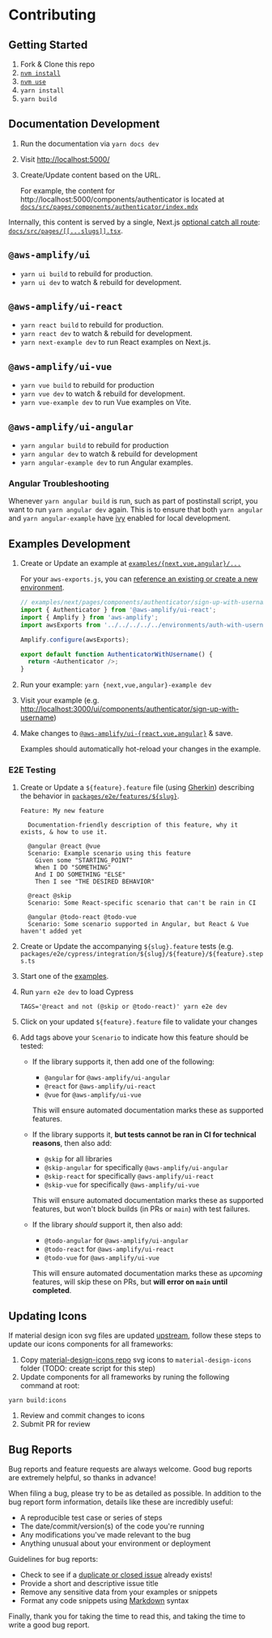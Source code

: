 # Contributing

## Getting Started

1. Fork & Clone this repo
1. [`nvm install`](https://github.com/nvm-sh/nvm)
1. [`nvm use`](https://github.com/nvm-sh/nvm)
1. `yarn install`
1. `yarn build`

## Documentation Development

1. Run the documentation via `yarn docs dev`
1. Visit <http://localhost:5000/>
1. Create/Update content based on the URL.

   For example, the content for
   http://localhost:5000/components/authenticator is located at [`docs/src/pages/components/authenticator/index.mdx`](docs/src/pages/components/authenticator/index.mdx)

Internally, this content is served by a single, Next.js [optional catch all route](https://nextjs.org/docs/routing/dynamic-routes#optional-catch-all-routes):
[`docs/src/pages/[[...slugs]].tsx`](docs/src/pages/[[...slugs]].tsx).

## `@aws-amplify/ui`

- `yarn ui build` to rebuild for production.
- `yarn ui dev` to watch & rebuild for development.

## `@aws-amplify/ui-react`

- `yarn react build` to rebuild for production.
- `yarn react dev` to watch & rebuild for development.
- `yarn next-example dev` to run React examples on Next.js.

## `@aws-amplify/ui-vue`

- `yarn vue build` to rebuild for production
- `yarn vue dev` to watch & rebuild for development.
- `yarn vue-example dev` to run Vue examples on Vite.

## `@aws-amplify/ui-angular`

- `yarn angular build` to rebuild for production
- `yarn angular dev` to watch & rebuild for development
- `yarn angular-example dev` to run Angular examples.

### Angular Troubleshooting

Whenever `yarn angular build` is run, such as part of postinstall script, you want to run `yarn angular dev` again. This is to ensure that both `yarn angular` and `yarn angular-example` have [ivy](https://angular.io/guide/ivy) enabled for local development.

## Examples Development

1. Create or Update an example at [`examples/{next,vue,angular}/...`](examples)

   For your `aws-exports.js`, you can [reference an existing or create a new environment](environments).

   ```js
   // examples/next/pages/components/authenticator/sign-up-with-username.tsx
   import { Authenticator } from '@aws-amplify/ui-react';
   import { Amplify } from 'aws-amplify';
   import awsExports from '../../../../../environments/auth-with-username-no-attributes/src/aws-exports';

   Amplify.configure(awsExports);

   export default function AuthenticatorWithUsername() {
     return <Authenticator />;
   }
   ```

1. Run your example: `yarn {next,vue,angular}-example dev`
1. Visit your example (e.g. <http://localhost:3000/ui/components/authenticator/sign-up-with-username>)
1. Make changes to [`@aws-amplify/ui-{react,vue,angular}`](packages) & save.

   Examples should automatically hot-reload your changes in the example.

### E2E Testing

1. Create or Update a `${feature}.feature` file (using [Gherkin](https://cucumber.io/docs/gherkin/reference/)) describing the behavior in [`packages/e2e/features/${slug}`](packages/e2e/features).

   ```gherkin
   Feature: My new feature

     Documentation-friendly description of this feature, why it exists, & how to use it.

     @angular @react @vue
     Scenario: Example scenario using this feature
       Given some "STARTING_POINT"
       When I DO "SOMETHING"
       And I DO SOMETHING "ELSE"
       Then I see "THE DESIRED BEHAVIOR"

     @react @skip
     Scenario: Some React-specific scenario that can't be rain in CI

     @angular @todo-react @todo-vue
     Scenario: Some scenario supported in Angular, but React & Vue haven't added yet
   ```

1. Create or Update the accompanying `${slug}.feature` tests (e.g. `packages/e2e/cypress/integration/${slug}/${feature}/${feature}.steps.ts`
1. Start one of the [examples](examples).
1. Run `yarn e2e dev` to load Cypress

   ```shell
   TAGS='@react and not (@skip or @todo-react)' yarn e2e dev
   ```

1. Click on your updated `${feature}.feature` file to validate your changes
1. Add tags above your `Scenario` to indicate how this feature should be tested:

   - If the library supports it, then add one of the following:

     - `@angular` for `@aws-amplify/ui-angular`
     - `@react` for `@aws-amplify/ui-react`
     - `@vue` for `@aws-amplify/ui-vue`

     This will ensure automated documentation marks these as supported features.

   - If the library supports it, **but tests cannot be ran in CI for technical reasons**, then also add:

     - `@skip` for all libraries
     - `@skip-angular` for specifically `@aws-amplify/ui-angular`
     - `@skip-react` for specifically `@aws-amplify/ui-react`
     - `@skip-vue` for specifically `@aws-amplify/ui-vue`

     This will ensure automated documentation marks these as supported features, but won't block builds (in PRs or `main`) with test failures.

   - If the library _should_ support it, then also add:

     - `@todo-angular` for `@aws-amplify/ui-angular`
     - `@todo-react` for `@aws-amplify/ui-react`
     - `@todo-vue` for `@aws-amplify/ui-vue`

     This will ensure automated documentation marks these as _upcoming_ features, will skip these on PRs, but **will error on `main` until completed**.

## Updating Icons

If material design icon svg files are updated [upstream](https://github.com/google/material-design-icons/), follow these steps to update our icons components for all frameworks:

1. Copy [material-design-icons repo](https://github.com/google/material-design-icons/) svg icons to `material-design-icons` folder (TODO: create script for this step)
1. Update components for all frameworks by runing the following command at root:

```
yarn build:icons
```

1. Review and commit changes to icons
1. Submit PR for review

## Bug Reports

Bug reports and feature requests are always welcome. Good bug reports are extremely helpful, so thanks in advance!

When filing a bug, please try to be as detailed as possible. In addition to the bug report form information, details like these are incredibly useful:

- A reproducible test case or series of steps
- The date/commit/version(s) of the code you're running
- Any modifications you've made relevant to the bug
- Anything unusual about your environment or deployment

Guidelines for bug reports:

- Check to see if a [duplicate or closed issue](https://github.com/aws-amplify/amplify-ui/issues?q=is%3Aissue+) already exists!
- Provide a short and descriptive issue title
- Remove any sensitive data from your examples or snippets
- Format any code snippets using [Markdown](https://docs.github.com/en/github/writing-on-github/creating-and-highlighting-code-blocks) syntax

Finally, thank you for taking the time to read this, and taking the time to write a good bug report.
